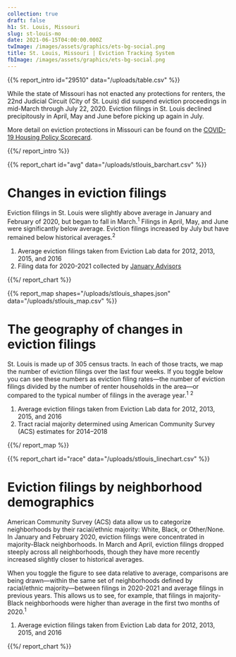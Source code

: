 ```yaml
---
collection: true
draft: false
h1: St. Louis, Missouri
slug: st-louis-mo
date: 2021-06-15T04:00:00.000Z
twImage: /images/assets/graphics/ets-bg-social.png
title: St. Louis, Missouri | Eviction Tracking System
fbImage: /images/assets/graphics/ets-bg-social.png
---
```


{{% report_intro id="29510" data="/uploads/table.csv" %}}

While the state of Missouri has not enacted any protections for renters, the 22nd Judicial Circuit (City of St. Louis) did suspend eviction proceedings in mid-March through July 22, 2020. Eviction filings in St. Louis declined precipitously in April, May and June before picking up again in July. 

More detail on eviction protections in Missouri can be found on the [COVID-19 Housing Policy Scorecard](https://evictionlab.org/covid-policy-scorecard/mo/).

{{%/ report_intro %}}



{{% report_chart id="avg" data="/uploads/stlouis_barchart.csv" %}}



# Changes in eviction filings

Eviction filings in St. Louis were slightly above average in January and February of 2020, but began to fall in March.<sup>1</sup> Filings in April, May, and June were significantly below average. Eviction filings increased by July but have remained below historical averages.<sup>2</sup> 

1. Average eviction filings taken from Eviction Lab data for 2012, 2013, 2015, and 2016
2. Filing data for 2020-2021 collected by [January Advisors](https://www.januaryadvisors.com/)



{{%/ report_chart %}}



{{% report_map shapes="/uploads/stlouis_shapes.json" data="/uploads/stlouis_map.csv" %}}







# The geography of changes in eviction filings

St. Louis is made up of 305 census tracts. In each of those tracts, we map the number of eviction filings over the last four weeks. If you toggle below you can see these numbers as eviction filing rates—the number of eviction filings divided by the number of renter households in the area—or compared to the typical number of filings in the average year.<sup>1</sup> <sup>2</sup>

1. Average eviction filings taken from Eviction Lab data for 2012, 2013, 2015, and 2016
2. Tract racial majority determined using American Community Survey (ACS) estimates for 2014–2018







{{%/ report_map %}}



{{% report_chart id="race" data="/uploads/stlouis_linechart.csv" %}}





# Eviction filings by neighborhood demographics

American Community Survey (ACS) data allow us to categorize neighborhoods by their racial/ethnic majority: White, Black, or Other/None. In January and February 2020, eviction filings were concentrated in majority-Black neighborhoods. In March and April, eviction filings dropped steeply across all neighborhoods, though they have more recently increased slightly closer to historical averages. 

When you toggle the figure to see data relative to average, comparisons are being drawn—within the same set of neighborhoods defined by racial/ethnic majority—between filings in 2020-2021 and average filings in previous years. This allows us to see, for example, that filings in majority-Black neighborhoods were higher than average in the first two months of 2020.<sup>1</sup>

1. Average eviction filings taken from Eviction Lab data for 2012, 2013, 2015, and 2016





{{%/ report_chart %}}